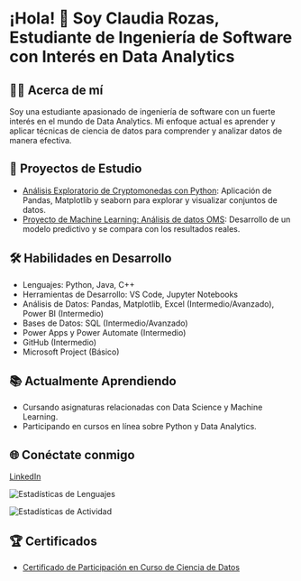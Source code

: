 # ¡Hola! 👋 Soy Claudia Rozas, Estudiante de Ingeniería de Software con Interés en Data Analytics

## 👨‍💻 Acerca de mí
Soy una estudiante apasionado de ingeniería de software con un fuerte interés en el mundo de Data Analytics. Mi enfoque actual es aprender y aplicar técnicas de ciencia de datos para comprender y analizar datos de manera efectiva.

## 🚀 Proyectos de Estudio
- [Análisis Exploratorio de Cryptomonedas con Python](https://github.com/ClauRozasG/Data-Visualization-Crypto.git): Aplicación de Pandas, Matplotlib y seaborn para explorar y visualizar conjuntos de datos.
- [Proyecto de Machine Learning: Análisis de datos OMS](https://github.com/ClauRozasG/Analisis-OMS.git): Desarrollo de un modelo predictivo y se compara con los resultados reales.

## 🛠️ Habilidades en Desarrollo
- Lenguajes: Python, Java, C++
- Herramientas de Desarrollo: VS Code, Jupyter Notebooks
- Análisis de Datos: Pandas, Matplotlib, Excel (Intermedio/Avanzado), Power BI (Intermedio)
- Bases de Datos: SQL (Intermedio/Avanzado)
- Power Apps y Power Automate (Intermedio)
- GitHub (Intermedio)
- Microsoft Project (Básico)

## 📚 Actualmente Aprendiendo
- Cursando asignaturas relacionadas con Data Science y Machine Learning.
- Participando en cursos en línea sobre Python y Data Analytics.

## 🌐 Conéctate conmigo
[LinkedIn](https://www.linkedin.com/in/claurozas/)

![Estadísticas de Lenguajes](https://github-readme-stats.vercel.app/api/top-langs/?username=ClauRozasG&layout=compact)

![Estadísticas de Actividad](https://github-readme-stats.vercel.app/api/?username=ClauRozasG&show_icons=true&count_private=true&hide=contribs)


## 🏆 Certificados
- [Certificado de Participación en Curso de Ciencia de Datos](enlace-al-certificado)





<!--
**ClauRozasG/ClauRozasG** is a ✨ _special_ ✨ repository because its `README.md` (this file) appears on your GitHub profile.

Here are some ideas to get you started:

- 🔭 I’m currently working on ...
- 🌱 I’m currently learning ...
- 👯 I’m looking to collaborate on ...
- 🤔 I’m looking for help with ...
- 💬 Ask me about ...
- 📫 How to reach me: ...
- 😄 Pronouns: ...
- ⚡ Fun fact: ...
-->
